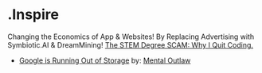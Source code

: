 # .Inspire
Changing the Economics of App &amp; Websites! By Replacing Advertising with Symbiotic.AI &amp; DreamMining! [The STEM Degree SCAM: Why I Quit Coding.](https://youtu.be/syqmc4rEvr8)

- [Google is Running Out of Storage](https://youtu.be/K7scVcNuX0E) by: [Mental Outlaw](https://www.youtube.com/@MentalOutlaw)
